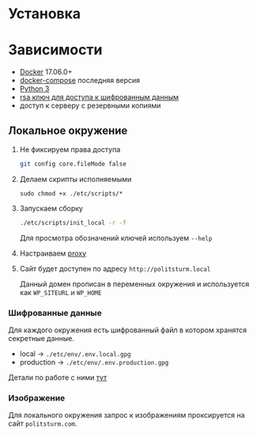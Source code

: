 # Установка

# Зависимости

 - [Docker](https://docs.docker.com/install/) 17.06.0+
 - [docker-compose](https://docs.docker.com/compose/overview/) последняя версия
 - [Python 3](https://www.python.org/)
 - [rsa ключ для доступа к шифрованным данным](./docs/gpg.md)
 - доступ к серверу с резервными копиями

## Локальное окружение

1. Не фиксируем права доступа
    ```bash
    git config core.fileMode false
    ```

2. Делаем скрипты исполняемыми

    ```
    sudo chmod +x ./etc/scripts/*
    ```

3. Запускаем сборку
    ```bash
    ./etc/scripts/init_local -r -f
    ```

    Для просмотра обозначений ключей используем `--help`

4. Настраиваем [proxy](./docs/proxy.md)

5. Сайт будет доступен по адресу `http://politsturm.local`

    Данный домен прописан в переменных окружения и используется как `WP_SITEURL` и `WP_HOME`

### Шифрованные данные
Для каждого окружения есть шифрованный файл в котором хранятся секретные данные.

 - local -> `./etc/env/.env.local.gpg`
 - production -> `./etc/env/.env.production.gpg`

Детали по работе с ними [тут](./docs/gpg.md)

### Изображение
Для локального окружения запрос к изображениям проксируется на сайт `politsturm.com`.
